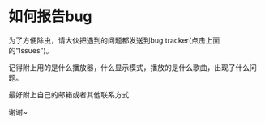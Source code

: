 # 如何报告bug #

为了方便除虫，请大伙把遇到的问题都发送到bug tracker(点击上面的“Issues”)。

记得附上用的是什么播放器，什么显示模式，播放的是什么歌曲，出现了什么问题。

最好附上自己的邮箱或者其他联系方式

谢谢~